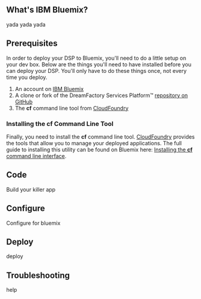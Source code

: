 
## What's IBM Bluemix?
yada yada yada

## Prerequisites
In order to deploy your DSP to Bluemix, you'll need to do a little setup on your dev box. Below are the things you'll need to have installed before you can deploy your DSP. You'll only have to do these things once, not every time you deploy.

 1. An account on [IBM Bluemix](http://www.bluemix.net)
 1. A clone or fork of the DreamFactory Services Platform&trade; [repository on GitHub](/dreamfactorysoftware/dsp-core)
 1. The **cf** command line tool from [CloudFoundry](http://cloudfoundry.org/)

### Installing the cf Command Line Tool
Finally, you need to install the **cf** command line tool. [CloudFoundry](http://cloudfoundry.org/) provides the tools that allow you to manage your deployed applications. The full guide to installing this utility can be found on Bluemix here: [Installing the **cf** command line interface](https://www.ng.bluemix.net/docs/#starters/BuildingWeb.html).

## Code
Build your killer app

## Configure
Configure for bluemix

## Deploy
deploy

## Troubleshooting
help